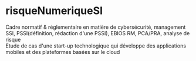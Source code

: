 # risqueNumeriqueSI
Cadre normatif &amp; réglementaire en matière de cybersécurité, management SSI, PSSI(définition, rédaction d'une PSSI), EBIOS RM, PCA/PRA, analyse de risque<br>Etude de cas d'une start-up technologique qui développe des applications mobiles et des plateformes basées sur le cloud
